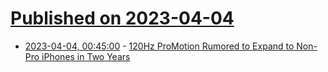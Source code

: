 # [Published on 2023-04-04](index.md)

* [2023-04-04, 00:45:00](https://mobile.slashdot.org/story/23/04/03/2116254/120hz-promotion-rumored-to-expand-to-non-pro-iphones-in-two-years?utm_source=rss1.0mainlinkanon&utm_medium=feed) - [120Hz ProMotion Rumored to Expand to Non-Pro iPhones in Two Years](https://mobile.slashdot.org/story/23/04/03/2116254/120hz-promotion-rumored-to-expand-to-non-pro-iphones-in-two-years?utm_source=rss1.0mainlinkanon&utm_medium=feed)
